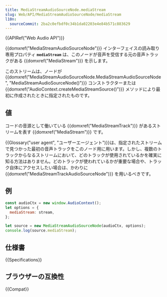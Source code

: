 ```yaml
---
title: MediaStreamAudioSourceNode.mediaStream
slug: Web/API/MediaStreamAudioSourceNode/mediaStream
l10n:
  sourceCommit: 2ba2c0efbdf0c34b1da02203e4e84b571c883629
---
```


{{APIRef("Web Audio API")}}

{{domxref("MediaStreamAudioSourceNode")}} インターフェイスの読み取り専用プロパティ **`mediaStream`** は、このノードが音声を受信する元の音声トラックがある {{domxref("MediaStream")}} を示します。

このストリームは、ノードが {{domxref("MediaStreamAudioSourceNode.MediaStreamAudioSourceNode", "MediaStreamAudioSourceNode()")}} コンストラクターまたは {{domxref("AudioContext.createMediaStreamSource()")}} メソッドにより最初に作成されたときに指定されたものです。

## 値

コードの音源として働いている {{domxref("MediaStreamTrack")}} があるストリームを表す {{domxref("MediaStream")}} です。

{{Glossary("user agent", "ユーザーエージェント")}}は、指定されたストリームで見つかった最初の音声トラックをこのノード用に用います。しかし、複数のトラックからなるストリームにおいて、どのトラックが使用されているかを確実に知る方法はありません。どのトラックが使われているかが重要な場合や、トラック自体にアクセスしたい場合は、かわりに {{domxref("MediaStreamTrackAudioSourceNode")}} を用いるべきです。

## 例

```js
const audioCtx = new window.AudioContext();
let options = {
  mediaStream: stream,
};

let source = new MediaStreamAudioSourceNode(audioCtx, options);
console.log(source.mediaStream);
```

## 仕様書

{{Specifications}}

## ブラウザーの互換性

{{Compat}}
